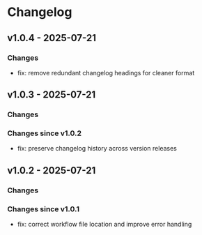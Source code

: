 # Changelog

## v1.0.4 - 2025-07-21

### Changes
- fix: remove redundant changelog headings for cleaner format

## v1.0.3 - 2025-07-21

### Changes
### Changes since v1.0.2
- fix: preserve changelog history across version releases

## v1.0.2 - 2025-07-21

### Changes
### Changes since v1.0.1
- fix: correct workflow file location and improve error handling

